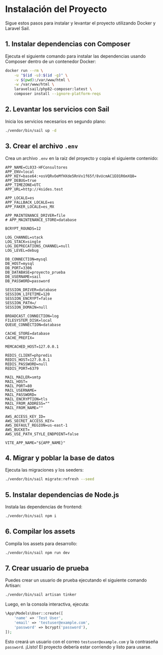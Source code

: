 # Instalación del Proyecto

Sigue estos pasos para instalar y levantar el proyecto utilizando Docker y Laravel Sail.

## 1. Instalar dependencias con Composer

Ejecuta el siguiente comando para instalar las dependencias usando Composer dentro de un contenedor Docker:

```bash
docker run --rm \
    -u "$(id -u):$(id -g)" \
    -v $(pwd):/var/www/html \
    -w /var/www/html \
    laravelsail/php82-composer:latest \
    composer install --ignore-platform-reqs
```

## 2. Levantar los servicios con Sail

Inicia los servicios necesarios en segundo plano:

```bash
./vendor/bin/sail up -d
```

## 3. Crear el archivo `.env`

Crea un archivo `.env` en la raíz del proyecto y copia el siguiente contenido:

```env
APP_NAME=CL033-HFConsultores
APP_ENV=local
APP_KEY=base64:+osVQRvOeMfHXde5RnVx1f65f/8vUcmAC1EO1R6mXQ8=
APP_DEBUG=true
APP_TIMEZONE=UTC
APP_URL=http://4sides.test

APP_LOCALE=es
APP_FALLBACK_LOCALE=es
APP_FAKER_LOCALE=es_MX

APP_MAINTENANCE_DRIVER=file
# APP_MAINTENANCE_STORE=database

BCRYPT_ROUNDS=12

LOG_CHANNEL=stack
LOG_STACK=single
LOG_DEPRECATIONS_CHANNEL=null
LOG_LEVEL=debug

DB_CONNECTION=mysql
DB_HOST=mysql
DB_PORT=3306
DB_DATABASE=proyecto_prueba
DB_USERNAME=sail
DB_PASSWORD=password

SESSION_DRIVER=database
SESSION_LIFETIME=120
SESSION_ENCRYPT=false
SESSION_PATH=/
SESSION_DOMAIN=null

BROADCAST_CONNECTION=log
FILESYSTEM_DISK=local
QUEUE_CONNECTION=database

CACHE_STORE=database
CACHE_PREFIX=

MEMCACHED_HOST=127.0.0.1

REDIS_CLIENT=phpredis
REDIS_HOST=127.0.0.1
REDIS_PASSWORD=null
REDIS_PORT=6379

MAIL_MAILER=smtp
MAIL_HOST=
MAIL_PORT=80
MAIL_USERNAME=
MAIL_PASSWORD=
MAIL_ENCRYPTION=tls
MAIL_FROM_ADDRESS=""
MAIL_FROM_NAME=""

AWS_ACCESS_KEY_ID=
AWS_SECRET_ACCESS_KEY=
AWS_DEFAULT_REGION=us-east-1
AWS_BUCKET=
AWS_USE_PATH_STYLE_ENDPOINT=false

VITE_APP_NAME="${APP_NAME}"
```

## 4. Migrar y poblar la base de datos

Ejecuta las migraciones y los seeders:

```bash
./vendor/bin/sail migrate:refresh --seed
```

## 5. Instalar dependencias de Node.js

Instala las dependencias de frontend:

```bash
./vendor/bin/sail npm i
```

## 6. Compilar los assets

Compila los assets para desarrollo:

```bash
./vendor/bin/sail npm run dev
```
## 7. Crear usuario de prueba

Puedes crear un usuario de prueba ejecutando el siguiente comando Artisan:

```bash
./vendor/bin/sail artisan tinker
```

Luego, en la consola interactiva, ejecuta:

```php
\App\Models\User::create([
    'name' => 'Test User',
    'email' => 'testuser@example.com',
    'password' => bcrypt('password'),
]);
```

Esto creará un usuario con el correo `testuser@example.com` y la contraseña `password`.
¡Listo! El proyecto debería estar corriendo y listo para usarse.

